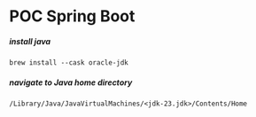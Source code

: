 # POC Spring Boot

##### install java
    brew install --cask oracle-jdk

 ##### navigate to Java home directory
    /Library/Java/JavaVirtualMachines/<jdk-23.jdk>/Contents/Home

